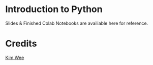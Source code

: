 # Introduction to Python
Slides & Finished Colab Notebooks are availiable here for reference.
# Credits
<a href = "https://github.com/DangerousPotential"> Kim Wee </a>
